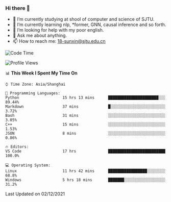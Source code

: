 ### Hi there 👋

<!--
**sunxin000/sunxin000** is a ✨ _special_ ✨ repository because its `README.md` (this file) appears on your GitHub profile.

Here are some ideas to get you started:

- 🔭 I’m currently working on ...
- 🌱 I’m currently learning ...
- 👯 I’m looking to collaborate on ...
- 🤔 I’m looking for help with ...
- 💬 Ask me about ...
- 📫 How to reach me: ...
- 😄 Pronouns: ...
- ⚡ Fun fact: ...
-->
- 🏫 I’m currently studying at shool of computer and science of SJTU.
- 🌱 I’m currently learning nlp, \*former, GNN, causal inference and so forth.
- 🤔 I’m looking for help with my poor english.
- 💬 Ask me about anything.
- 📫 How to reach me: 18-sunxin@sjtu.edu.cn
<!--START_SECTION:waka-->
![Code Time](http://img.shields.io/badge/Code%20Time-50%20hrs%2045%20mins-blue)

![Profile Views](http://img.shields.io/badge/Profile%20Views-0-blue)

📊 **This Week I Spent My Time On** 

```text
⌚︎ Time Zone: Asia/Shanghai

💬 Programming Languages: 
Python                   15 hrs 13 mins      ██████████████████████░░░   89.44% 
Markdown                 37 mins             █░░░░░░░░░░░░░░░░░░░░░░░░   3.72% 
Bash                     31 mins             ░░░░░░░░░░░░░░░░░░░░░░░░░   3.05% 
C++                      15 mins             ░░░░░░░░░░░░░░░░░░░░░░░░░   1.53% 
JSON                     8 mins              ░░░░░░░░░░░░░░░░░░░░░░░░░   0.86%

🔥 Editors: 
VS Code                  17 hrs              █████████████████████████   100.0%

💻 Operating System: 
Linux                    11 hrs 42 mins      █████████████████░░░░░░░░   68.8% 
Windows                  5 hrs 18 mins       ███████░░░░░░░░░░░░░░░░░░   31.2%

```


 Last Updated on 02/12/2021
<!--END_SECTION:waka-->
